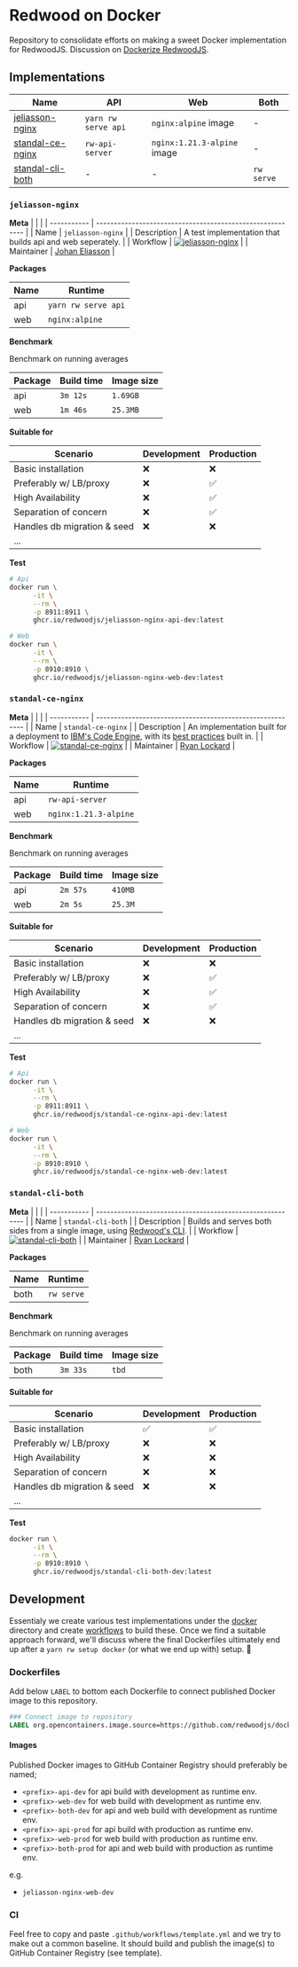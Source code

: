 # Redwood on Docker

Repository to consolidate efforts on making a sweet Docker implementation for RedwoodJS. Discussion on [Dockerize RedwoodJS](https://community.redwoodjs.com/t/dockerize-redwoodjs/2291).

## Implementations

| Name                                  | API                 | Web                         | Both      |
| ------------------------------------- | ------------------- | --------------------------- | --------- |
| [jeliasson-nginx](#jeliasson-nginx)   | `yarn rw serve api` | `nginx:alpine` image        | -         |
| [standal-ce-nginx](#standal-ce-nginx) | `rw-api-server`     | `nginx:1.21.3-alpine` image | -         |
| [standal-cli-both](#standal-cli-both) | -                   | -                           | `rw serve`|

### `jeliasson-nginx`

**Meta**
| | |
| ----------- | --------------------------------------------------------- |
| Name | `jeliasson-nginx` |
| Description | A test implementation that builds api and web seperately. |
| Workflow | [![jeliasson-nginx](https://github.com/redwoodjs/docker/actions/workflows/jeliasson-nginx.yml/badge.svg)](https://github.com/redwoodjs/docker/actions/workflows/jeliasson-nginx.yml) |
| Maintainer | [Johan Eliasson](https://github.com/jeliasson) |

**Packages**

| Name | Runtime             |
| ---- | ------------------- |
| api  | `yarn rw serve api` |
| web  | `nginx:alpine`      |

**Benchmark**

Benchmark on running averages

| Package | Build time | Image size |
| ------- | ---------- | ---------- |
| api     | `3m 12s`   | `1.69GB`   |
| web     | `1m 46s`   | `25.3MB`   |

**Suitable for**

| Scenario                    | Development | Production |
| --------------------------- | ----------- | ---------- |
| Basic installation          | ❌          | ❌         |
| Preferably w/ LB/proxy      | ❌          | ✅         |
| High Availability           | ❌          | ✅         |
| Separation of concern       | ❌          | ✅         |
| Handles db migration & seed | ❌          | ❌         |
| ...                         |             |            |

**Test**

```bash
# Api
docker run \
      -it \
      --rm \
      -p 8911:8911 \
      ghcr.io/redwoodjs/jeliasson-nginx-api-dev:latest

# Web
docker run \
      -it \
      --rm \
      -p 8910:8910 \
      ghcr.io/redwoodjs/jeliasson-nginx-web-dev:latest
```

### `standal-ce-nginx`

**Meta**
| | |
| ----------- | --------------------------------------------------------- |
| Name | `standal-ce-nginx` |
| Description | An implementation built for a deployment to [IBM's Code Engine](https://cloud.ibm.com/docs/codeengine?topic=codeengine-getting-started), with its [best practices](https://cloud.ibm.com/docs/codeengine?topic=codeengine-dockerfile) built in. |
| Workflow | [![standal-ce-nginx](https://github.com/redwoodjs/docker/actions/workflows/standal-ce-nginx.yml/badge.svg)](https://github.com/redwoodjs/docker/actions/workflows/standal-ce-nginx.yml) |
| Maintainer | [Ryan Lockard](https://github.com/realStandal) |

**Packages**

| Name | Runtime               |
| ---- | --------------------- |
| api  | `rw-api-server`       |
| web  | `nginx:1.21.3-alpine` |

**Benchmark**

Benchmark on running averages

| Package | Build time | Image size |
| ------- | ---------- | ---------- |
| api     | `2m 57s`   | `410MB`    |
| web     | `2m 5s`    | `25.3M`    |

**Suitable for**

| Scenario                    | Development | Production |
| --------------------------- | ----------- | ---------- |
| Basic installation          | ❌          | ❌         |
| Preferably w/ LB/proxy      | ❌          | ✅         |
| High Availability           | ❌          | ✅         |
| Separation of concern       | ❌          | ✅         |
| Handles db migration & seed | ❌          | ❌         |
| ...                         |             |            |

**Test**

```bash
# Api
docker run \
      -it \
      --rm \
      -p 8911:8911 \
      ghcr.io/redwoodjs/standal-ce-nginx-api-dev:latest

# Web
docker run \
      -it \
      --rm \
      -p 8910:8910 \
      ghcr.io/redwoodjs/standal-ce-nginx-web-dev:latest
```

### `standal-cli-both`

**Meta**
| | |
| ----------- | --------------------------------------------------------- |
| Name | `standal-cli-both` |
| Description | Builds and serves both sides from a single image, using [Redwood's CLI](https://redwoodjs.com/docs/cli-commands.html#serve). |
| Workflow | [![standal-cli-both](https://github.com/redwoodjs/docker/actions/workflows/standal-cli-both.yml/badge.svg)](https://github.com/redwoodjs/docker/actions/workflows/standal-cli-both.yml) |
| Maintainer | [Ryan Lockard](https://github.com/realStandal) |

**Packages**

| Name  | Runtime               |
| ----  | --------------------- |
| both  | `rw serve`            |

**Benchmark**

Benchmark on running averages

| Package  | Build time | Image size |
| -------  | ---------- | ---------- |
| both     | `3m 33s`   | `tbd`      |

**Suitable for**

| Scenario                    | Development | Production |
| --------------------------- | ----------- | ---------- |
| Basic installation          | ✅          | ✅         |
| Preferably w/ LB/proxy      | ❌          | ❌         |
| High Availability           | ❌          | ❌         |
| Separation of concern       | ❌          | ❌         |
| Handles db migration & seed | ❌          | ❌         |
| ...                         |             |            |

**Test**

```bash
docker run \
      -it \
      --rm \
      -p 8910:8910 \
      ghcr.io/redwoodjs/standal-cli-both-dev:latest
```

## Development

Essentialy we create various test implementations under the [docker](docker) directory and create [workflows](.github/workflows) to build these. Once we find a suitable approach forward, we'll discuss where the final Dockerfiles ultimately end up after a `yarn rw setup docker` (or what we end up with) setup. 🚀

### Dockerfiles

Add below `LABEL` to bottom each Dockerfile to connect published Docker image to this repository.

```Dockerfile
### Connect image to repository
LABEL org.opencontainers.image.source=https://github.com/redwoodjs/docker
```

#### Images

Published Docker images to GitHub Container Registry should preferably be named;

- `<prefix>-api-dev` for api build with development as runtime env.
- `<prefix>-web-dev` for web build with development as runtime env.
- `<prefix>-both-dev` for api and web build with development as runtime env.
- `<prefix>-api-prod` for api build with production as runtime env.
- `<prefix>-web-prod` for web build with production as runtime env.
- `<prefix>-both-prod` for api and web build with production as runtime env.

e.g.

- `jeliasson-nginx-web-dev`

### CI

Feel free to copy and paste `.github/workflows/template.yml` and we try to make out a common baseline. It should build and publish the image(s) to GitHub Container Registry (see template).

